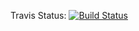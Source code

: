 Travis Status: [![Build Status](https://travis-ci.org/maxim-belkin/mean.svg?branch=master)](https://travis-ci.org/maxim-belkin/mean)
